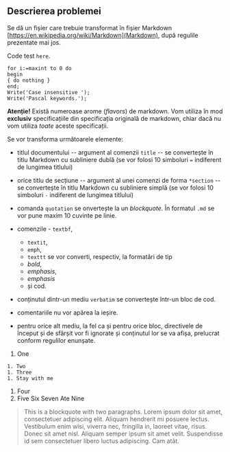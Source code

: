 Descrierea problemei
----------

Se dă un fișier  care trebuie transformat în fișier Markdown [https://en.wikipedia.org/wiki/Markdown](Markdown), după regulile prezentate mai jos.

Code test `here`.


    for i:=maxint to 0 do
    begin
    { do nothing }
    end;
    Write('Case insensitive ');
    Write('Pascal keywords.');
    

**Atenție!** Există numeroase arome (_flavors_) de markdown. Vom utiliza în mod **exclusiv** specificațiile din specificația originală de markdown, chiar dacă nu vom utiliza _toate_ aceste specificații.



Se vor transforma următoarele elemente:
  - titlul documentului -- argument al comenzii `title` -- se convertește în titlu Markdown cu subliniere dublă (se vor folosi 10 simboluri `=` indiferent de lungimea titlului)
  - orice titlu de secțiune -- argument al unei comenzi de forma `*section` -- se convertește în titlu Markdown cu subliniere simplă (se vor folosi 10 simboluri `-` indiferent de lungimea titlului)
  - comanda `quotation` se onvertește la un _blockquote_. În formatul `.md` se vor pune maxim 10 cuvinte pe linie.
  - comenzile    - `textbf`,
    - `textit`,
    - `emph`,
    - `texttt`
se vor converti, respectiv, la formatări de tip 
    - _bold_, 
    - _emphasis_, 
    - _emphasis_ 
    - și cod.
	
  - conținutul dintr-un mediu `verbatim` se convertește într-un bloc de cod. 
  - comentariile  nu vor apărea la ieșire.
  - pentru orice alt mediu, la fel ca și pentru orice bloc, directivele de început și de sfârșit vor fi ignorate și conținutul lor se va afișa, prelucrat conform regulilor enunșate.

  1. One

    1. Two
    1. Three
    1. Stay with me
  1. Four
  1. Five Six Seven Ate Nine

> This is a blockquote with two paragraphs. Lorem ipsum dolor
> sit amet, consectetuer adipiscing elit. Aliquam hendrerit mi posuere lectus.
> Vestibulum enim wisi, viverra nec, fringilla in, laoreet vitae, risus.
> Donec sit amet nisl. Aliquam semper ipsum sit amet velit.
> Suspendisse id sem consectetuer libero luctus adipiscing. 
Cam atât.

